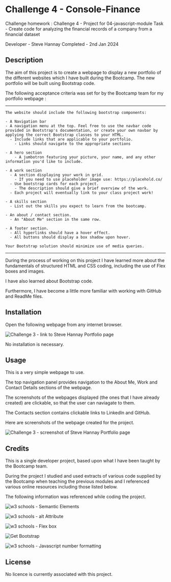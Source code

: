 # Challenge 4 - Console-Finance

Challenge homework : 
Challenge 4 - Project for 04-javascript-module 
Task - Create code for analyzing the financial records of a company from a financial dataset 

Developer - Steve Hannay
Completed - 2nd Jan 2024


## Description

The aim of this project is to create a webpage to display a new portfolio of the different websites which I have built during the Bootcamp. The new portfolio will be built using Bootstrap code.

The following acceptance criteria was set for by the Bootcamp team for my portfolio webpage :

--------------------------------------------------------------------------------------------------------------------------

    The website should include the following bootstrap components:

    - A Navigation bar
    - A navigation menu at the top. Feel free to use the navbar code provided in Bootstrap's documentation, or create your own navbar by applying the correct Bootstrap classes to your HTML.
      - Include links that are applicable to your portfolio.
        - Links should navigate to the appropriate sections 

    - A hero section
        - A jumbotron featuring your picture, your name, and any other information you'd like to include.

    - A work section
      - A section displaying your work in grid. 
        - If you need to use placeholder image use: https://placehold.co/ 
      - Use bootstrap cards for each project.
        - The description should give a brief overview of the work.
      - Each project will eventually link to your class project work!

    - A skills section
      - List out the skills you expect to learn from the bootcamp.

    - An about / contact section.
      - An "About Me" section in the same row.
    
    - A footer section.
      - All hyperlinks should have a hover effect.
      - All buttons should display a box shadow upon hover.

    Your Bootstrap solution should minimize use of media queries.

--------------------------------------------------------------------------------------------------------------------------

During the process of working on this project I have learned more about the fundamentals of structured HTML and CSS coding, including the use of Flex boxes and images. 

I have also learned about Bootstrap code.

Furthermore, I have become a little more familiar with working with GitHub and ReadMe files.


## Installation

Open the following webpage from any internet browser.

![Challenge 3 - link to Steve Hannay Portfolio page](https://stevehannay.github.io/Console-Finances/)

No installation is necessary. 


## Usage

This is a very simple webpage to use.

The top navigation panel provides navigation to the About Me, Work and Contact Details sections of the webpage.

The screenshots of the webpages displayed (the ones that I have already created) are clickable, so that the user can naviagate to them.

The Contacts section contains clickable links to LinkedIn and GitHub.


Here are screenshots of the webpage created for the project.

![Challenge 3 - screenshot of Steve Hannay Portfolio page](images/screencapture-stevehannay-github-io-Bootstrap-Portfolio.png)


## Credits

This is a single developer project, based upon what I have been taught by the Bootcamp team.

During the project I studied and used extracts of various code supplied by the Bootcamp when teaching the previous modules and I referenced various online resources including those listed below.


The following information was referenced while coding the project.

![w3 schools - Semantic Elements](https://www.w3schools.com/html/html5_semantic_elements.asp)

![w3 schools - alt Attribute](https://www.w3schools.com/tags/att_img_alt.asp)

![w3 schools - Flex box](https://www.w3schools.com/css/css3_flexbox.asp)

![Get Bootstrap](https://getbootstrap.com/docs/5.3/getting-started/introduction/)

![w3 schools - Javascript number formatting](https://www.w3schools.com/jsref/jsref_tofixed.asp)


## License

No licence is currently associated with this project.


